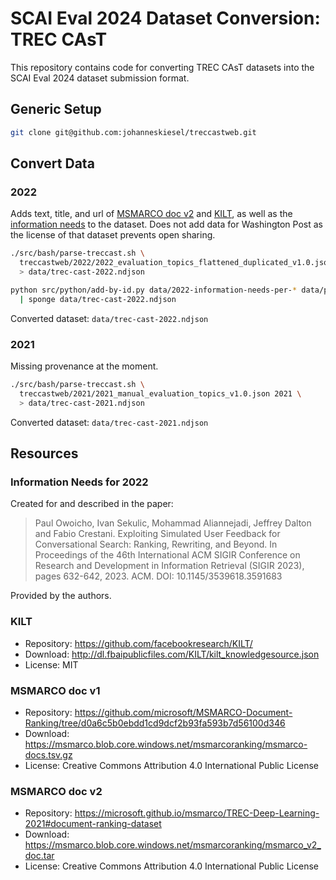 # SCAI Eval 2024 Dataset Conversion: TREC CAsT

This repository contains code for converting TREC CAsT datasets into the SCAI Eval 2024 dataset submission format.

## Generic Setup
```bash
git clone git@github.com:johanneskiesel/treccastweb.git
```

## Convert Data
### 2022
Adds text, title, and url of [MSMARCO doc v2](#msmarco-doc-v2) and [KILT](#kilt), as well as the [information needs](#information-needs-for-2022) to the dataset. Does not add data for Washington Post as the license of that dataset prevents open sharing.

```bash
./src/bash/parse-treccast.sh \
  treccastweb/2022/2022_evaluation_topics_flattened_duplicated_v1.0.json 2022 \
  > data/trec-cast-2022.ndjson

python src/python/add-by-id.py data/2022-information-needs-per-* data/provenance-* data/trec-cast-2022.ndjson \
  | sponge data/trec-cast-2022.ndjson
```

Converted dataset: `data/trec-cast-2022.ndjson`


### 2021
Missing provenance at the moment.

```bash
./src/bash/parse-treccast.sh \
  treccastweb/2021/2021_manual_evaluation_topics_v1.0.json 2021 \
  > data/trec-cast-2021.ndjson
```

Converted dataset: `data/trec-cast-2021.ndjson`



## Resources

### Information Needs for 2022
Created for and described in the paper:

> Paul Owoicho, Ivan Sekulic, Mohammad Aliannejadi, Jeffrey Dalton and Fabio Crestani. Exploiting Simulated User Feedback for Conversational Search: Ranking, Rewriting, and Beyond. In Proceedings of the 46th International ACM SIGIR Conference on Research and Development in Information Retrieval (SIGIR 2023), pages 632-642, 2023. ACM. DOI: 10.1145/3539618.3591683

Provided by the authors.

### KILT
- Repository: https://github.com/facebookresearch/KILT/
- Download:   http://dl.fbaipublicfiles.com/KILT/kilt_knowledgesource.json
- License:    MIT

### MSMARCO doc v1
- Repository: https://github.com/microsoft/MSMARCO-Document-Ranking/tree/d0a6c5b0ebdd1cd9dcf2b93fa593b7d56100d346
- Download:   https://msmarco.blob.core.windows.net/msmarcoranking/msmarco-docs.tsv.gz
- License:    Creative Commons Attribution 4.0 International Public License

### MSMARCO doc v2
- Repository: https://microsoft.github.io/msmarco/TREC-Deep-Learning-2021#document-ranking-dataset
- Download:   https://msmarco.blob.core.windows.net/msmarcoranking/msmarco_v2_doc.tar
- License:    Creative Commons Attribution 4.0 International Public License

